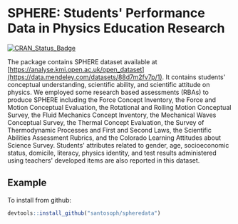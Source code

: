 # SPHERE: Students' Performance Data in Physics Education Research

[![CRAN_Status_Badge](https://www.r-pkg.org/badges/version/spheredata)](https://cran.r-project.org/web/packages/spheredata/)

The package contains SPHERE dataset available at [https://analyse.kmi.open.ac.uk/open_dataset](https://data.mendeley.com/datasets/88d7m2fv7p/1).
It contains students' conceptual understanding, scientific ability, and scientific attitude on physics.
We employed some research based assessments (RBAs) to produce SPHERE including the Force Concept Inventory, the Force and Motion Conceptual Evaluation, 
the Rotational and Rolling Motion Conceptual Survey, the Fluid Mechanics Concept Inventory, the Mechanical Waves Conceptual Survey, 
the Thermal Concept Evaluation, the Survey of Thermodynamic Processes and First and Second Laws, the Scientific Abilities Assessment Rubrics, 
and the Colorado Learning Attitudes about Science Survey. Students' attributes related to gender, age, socioeconomic status, domicile, literacy, 
physics identity, and test results administered using teachers' developed items are also reported in this dataset.

## Example

To install from github:

```R
devtools::install_github("santosoph/spheredata")
```
